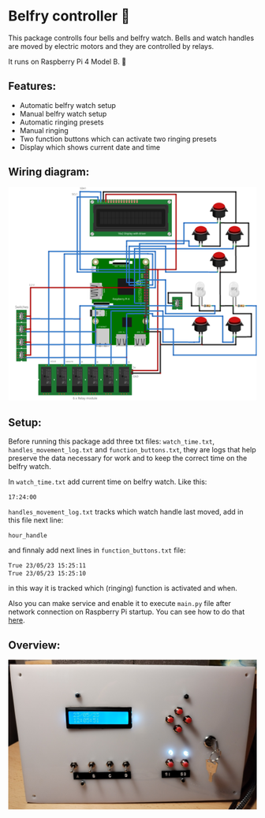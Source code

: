 # Belfry controller 🏫

This package controlls four bells and belfry watch. Bells and watch handles are moved by electric motors and they are controlled by relays. 

It runs on Raspberry Pi 4 Model B. 🚀

## Features:
- Automatic belfry watch setup
- Manual belfry watch setup
- Automatic ringing presets
- Manual ringing
- Two function buttons which can activate two ringing presets
- Display which shows current date and time

## Wiring diagram:
![wiring diagram](images/wiring_diagram.png)

## Setup:

Before running this package add three txt files:
`watch_time.txt`, `handles_movement_log.txt` and `function_buttons.txt`, they are logs that help preserve the data necessary for work and to keep the correct time on the belfry watch. 

In `watch_time.txt` add current time on belfry watch. Like this: 
```
17:24:00
```

`handles_movement_log.txt` tracks which watch handle last moved, add in this file next line:
```
hour_handle
```

and finnaly add next lines in `function_buttons.txt` file:
```
True 23/05/23 15:25:11 
True 23/05/23 15:25:10 

```
in this way it is tracked which (ringing) function is activated and when.

Also you can make service and enable it to execute `main.py` file after network connection on Raspberry Pi startup. You can see how to do that [here](https://www.freedesktop.org/wiki/Software/systemd/NetworkTarget/).

## Overview:

![panel image](images/belfry_panel.jpg)